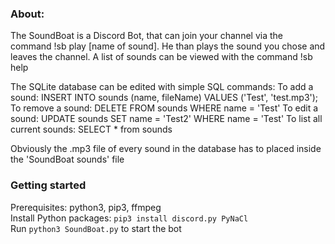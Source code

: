 ### About: 
The SoundBoat is a Discord Bot, that can join your channel via the command !sb play [name of sound].
He than plays the sound you chose and leaves the channel.
A list of sounds can be viewed with the command !sb help

The SQLite database can be edited with simple SQL commands: 
    To add a sound: INSERT INTO sounds (name, fileName) VALUES ('Test', 'test.mp3');
    To remove a sound: DELETE FROM sounds WHERE name = 'Test'
    To edit a sound: UPDATE sounds SET name = 'Test2' WHERE name = 'Test'
    To list all current sounds: SELECT * from sounds

Obviously the .mp3 file of every sound in the database has to placed inside the 'SoundBoat sounds' file


### Getting started
Prerequisites: python3, pip3, ffmpeg <br>
Install Python packages: ```pip3 install discord.py PyNaCl``` <br>
Run ```python3 SoundBoat.py``` to start the bot